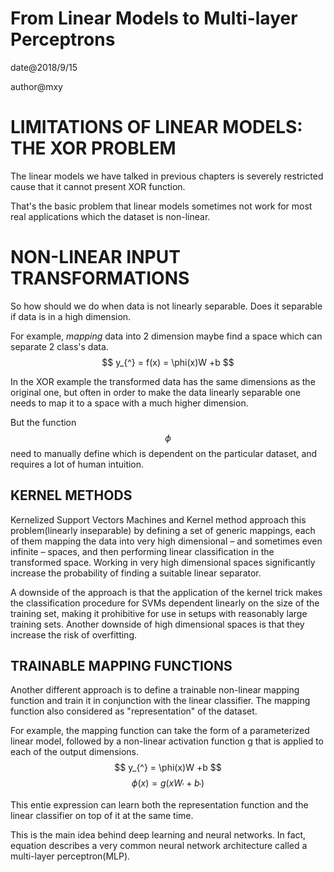 # From Linear Models to Multi-layer Perceptrons

date@2018/9/15


author@mxy

# LIMITATIONS OF LINEAR MODELS: THE XOR PROBLEM

The linear models we have talked in previous chapters is severely restricted cause that it cannot present XOR function.

That's the basic problem that linear models sometimes not work for most real applications which the dataset is non-linear.

# NON-LINEAR INPUT TRANSFORMATIONS

So how should we do when data is not linearly separable. Does it separable if data is in a high dimension.

For example, *mapping* data into 2 dimension maybe find a space which can separate 2 class's data.
$$
y_{^} = f(x) = \phi(x)W +b 
$$

In the XOR example the transformed data has the same dimensions as the original one, but often in order to make the data
linearly separable one needs to map it to a space with a much higher dimension.

But the function $$\phi $$ need to manually define which is dependent on the particular dataset, and requires a lot of 
human intuition.

## KERNEL METHODS

Kernelized Support Vectors Machines and Kernel method approach this problem(linearly inseparable) by defining a set of 
generic mappings, each of them mapping the data into very high dimensional – and sometimes even infinite – spaces, and 
then performing linear classification in the transformed space. Working in very high dimensional spaces significantly 
increase the probability of finding a suitable linear separator.

A downside of the approach is that the application of the kernel trick makes the classification procedure for SVMs 
dependent linearly on the size of the training set, making it prohibitive for use in setups with reasonably large 
training sets. Another downside of high dimensional spaces is that they increase the risk of overfitting.

## TRAINABLE MAPPING FUNCTIONS

Another different approach is to define a trainable non-linear mapping function and train it in conjunction with the linear
classifier. The mapping function also considered as "representation" of the dataset.

For example, the mapping function can take the form of a parameterized linear model, followed by a non-linear activation 
function g that is applied to each of the output dimensions.
$$
y_{^} = \phi(x)W +b $$
$$
\phi(x) = g(xW_{'}+b_{'})
$$

This entie expression can learn both the representation function and the linear classifier on top of it at the same time.

This is the main idea behind deep learning and neural networks. In fact, equation  describes a very common neural network
architecture called a multi-layer perceptron(MLP).